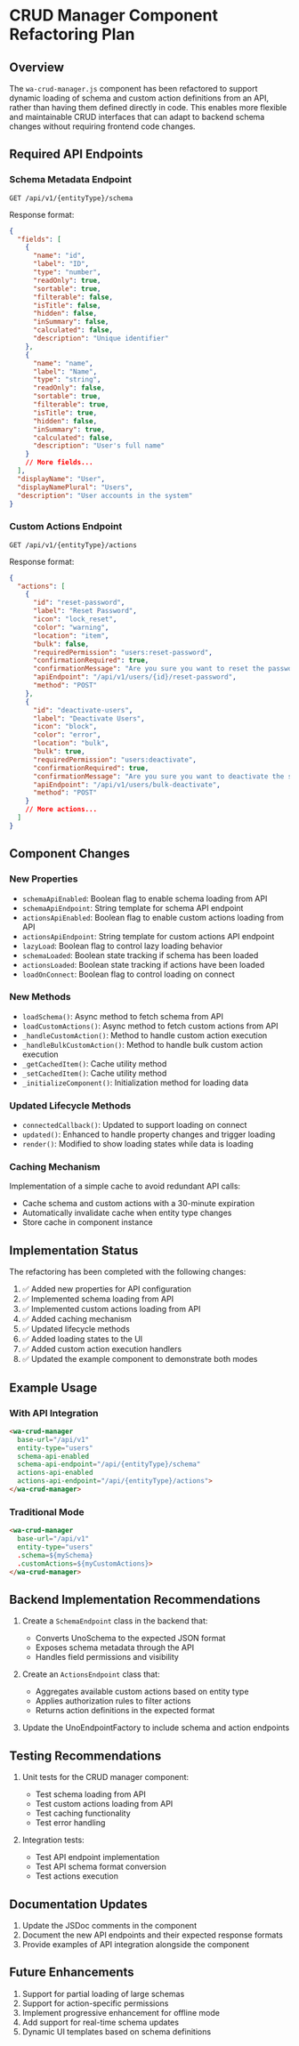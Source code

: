 # CRUD Manager Component Refactoring Plan

## Overview

The `wa-crud-manager.js` component has been refactored to support dynamic loading of schema and custom action definitions from an API, rather than having them defined directly in code. This enables more flexible and maintainable CRUD interfaces that can adapt to backend schema changes without requiring frontend code changes.

## Required API Endpoints

### Schema Metadata Endpoint

```
GET /api/v1/{entityType}/schema
```

Response format:
```json
{
  "fields": [
    {
      "name": "id",
      "label": "ID",
      "type": "number",
      "readOnly": true,
      "sortable": true,
      "filterable": false,
      "isTitle": false,
      "hidden": false,
      "inSummary": false,
      "calculated": false,
      "description": "Unique identifier"
    },
    {
      "name": "name",
      "label": "Name",
      "type": "string",
      "readOnly": false,
      "sortable": true,
      "filterable": true,
      "isTitle": true,
      "hidden": false,
      "inSummary": true,
      "calculated": false,
      "description": "User's full name"
    }
    // More fields...
  ],
  "displayName": "User",
  "displayNamePlural": "Users",
  "description": "User accounts in the system"
}
```

### Custom Actions Endpoint

```
GET /api/v1/{entityType}/actions
```

Response format:
```json
{
  "actions": [
    {
      "id": "reset-password",
      "label": "Reset Password",
      "icon": "lock_reset",
      "color": "warning",
      "location": "item",
      "bulk": false,
      "requiredPermission": "users:reset-password",
      "confirmationRequired": true,
      "confirmationMessage": "Are you sure you want to reset the password for this user?",
      "apiEndpoint": "/api/v1/users/{id}/reset-password",
      "method": "POST"
    },
    {
      "id": "deactivate-users",
      "label": "Deactivate Users",
      "icon": "block",
      "color": "error",
      "location": "bulk",
      "bulk": true,
      "requiredPermission": "users:deactivate",
      "confirmationRequired": true,
      "confirmationMessage": "Are you sure you want to deactivate the selected users?",
      "apiEndpoint": "/api/v1/users/bulk-deactivate",
      "method": "POST"
    }
    // More actions...
  ]
}
```

## Component Changes

### New Properties

- `schemaApiEnabled`: Boolean flag to enable schema loading from API
- `schemaApiEndpoint`: String template for schema API endpoint
- `actionsApiEnabled`: Boolean flag to enable custom actions loading from API
- `actionsApiEndpoint`: String template for custom actions API endpoint
- `lazyLoad`: Boolean flag to control lazy loading behavior
- `schemaLoaded`: Boolean state tracking if schema has been loaded
- `actionsLoaded`: Boolean state tracking if actions have been loaded
- `loadOnConnect`: Boolean flag to control loading on connect

### New Methods

- `loadSchema()`: Async method to fetch schema from API
- `loadCustomActions()`: Async method to fetch custom actions from API
- `_handleCustomAction()`: Method to handle custom action execution
- `_handleBulkCustomAction()`: Method to handle bulk custom action execution
- `_getCachedItem()`: Cache utility method
- `_setCachedItem()`: Cache utility method
- `_initializeComponent()`: Initialization method for loading data

### Updated Lifecycle Methods

- `connectedCallback()`: Updated to support loading on connect
- `updated()`: Enhanced to handle property changes and trigger loading
- `render()`: Modified to show loading states while data is loading

### Caching Mechanism

Implementation of a simple cache to avoid redundant API calls:
- Cache schema and custom actions with a 30-minute expiration
- Automatically invalidate cache when entity type changes
- Store cache in component instance

## Implementation Status

The refactoring has been completed with the following changes:

1. ✅ Added new properties for API configuration
2. ✅ Implemented schema loading from API
3. ✅ Implemented custom actions loading from API
4. ✅ Added caching mechanism
5. ✅ Updated lifecycle methods
6. ✅ Added loading states to the UI
7. ✅ Added custom action execution handlers
8. ✅ Updated the example component to demonstrate both modes

## Example Usage

### With API Integration

```html
<wa-crud-manager
  base-url="/api/v1"
  entity-type="users"
  schema-api-enabled
  schema-api-endpoint="/api/{entityType}/schema"
  actions-api-enabled
  actions-api-endpoint="/api/{entityType}/actions">
</wa-crud-manager>
```

### Traditional Mode

```html
<wa-crud-manager
  base-url="/api/v1"
  entity-type="users"
  .schema=${mySchema}
  .customActions=${myCustomActions}>
</wa-crud-manager>
```

## Backend Implementation Recommendations

1. Create a `SchemaEndpoint` class in the backend that:
   - Converts UnoSchema to the expected JSON format
   - Exposes schema metadata through the API
   - Handles field permissions and visibility

2. Create an `ActionsEndpoint` class that:
   - Aggregates available custom actions based on entity type
   - Applies authorization rules to filter actions
   - Returns action definitions in the expected format

3. Update the UnoEndpointFactory to include schema and action endpoints

## Testing Recommendations

1. Unit tests for the CRUD manager component:
   - Test schema loading from API
   - Test custom actions loading from API
   - Test caching functionality
   - Test error handling

2. Integration tests:
   - Test API endpoint implementation
   - Test API schema format conversion
   - Test actions execution

## Documentation Updates

1. Update the JSDoc comments in the component
2. Document the new API endpoints and their expected response formats
3. Provide examples of API integration alongside the component

## Future Enhancements

1. Support for partial loading of large schemas
2. Support for action-specific permissions
3. Implement progressive enhancement for offline mode
4. Add support for real-time schema updates
5. Dynamic UI templates based on schema definitions